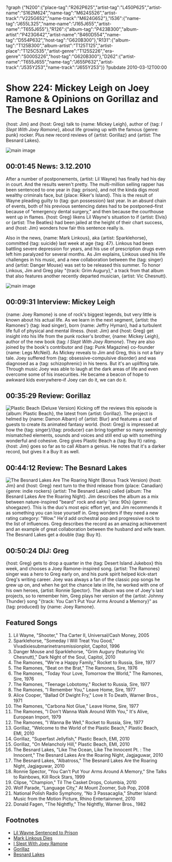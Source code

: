 ?graph {"N200":{"place-tag":"R262P625","artist-tag":"L450P625","artist-name":"S162M624","name-tag":"M624S526","artist-track":"V225G652","name-track":"M624G652"},"I536":{"name-tag":"J655L325","name-name":"J165J655","artist-name":"T655J655"},"R126":{"album-tag":"P423B300","album-artist":"P423G642","artist-name":"B460D554","name-tag":"D554P632","host-tag":"G620B300"},"R131":{"album-tag":"T125B300","album-artist":"T125T125","artist-place":"T125C535","artist-genre":"T125S226","era-genre":"S000S226","host-tag":"G620B300"},"D262":{"artist-name":"T655J655","name-tag":"J655P632","artist-track":"J535Y253","name-track":"J655Y253"}}
?pubdate 2010-03-12T00:00

# Show 224: Mickey Leigh on Joey Ramone & Opinions on Gorillaz and The Besnard Lakes
{host: Jim} and {host: Greg} talk to {name: Mickey Leigh}, author of {tag: *I Slept With Joey Ramone*}, about life growing up with the famous {genre: punk} rocker. Plus new record reviews of {artist: Gorillaz} and {artist: The Besnard Lakes}. 

![main image](http://static.soundopinions.org/images/2010/mickeyleigh.jpg)

## 00:01:45 News: 3.12.2010
After a number of postponements, {artist: Lil Wayne} has finally had his day in court. And the results weren't pretty. The multi-million selling rapper has been sentenced to one year in {tag: prison}, and not the kinda digs most wealthy criminals face, but {place: Riker's Island}. This is the result of Wayne pleading guilty to {tag: gun possession} last year. In an absurd chain of events, both of his previous sentencing dates had to be postponed–first because of "emergency dental surgery," and then because the courthouse went up in flames. {host: Greg} likens Lil Wayne's situation to if {artist: Elvis} or {artist: The Beatles} had been jailed at the height of their chart success, and {host: Jim} wonders how fair this sentence really is.

Also in the news, {name: Mark Linkous}, aka {artist: Sparklehorse}, committed {tag: suicide} last week at age {tag: 47}. Linkous had been battling severe depression for years, and his use of prescription drugs even left him paralyzed for several months. As Jim explains, Linkous used his life challenges in his music, and a new collaboration between the {tag: singer} and {artist: Danger Mouse} was set to be released this summer. To honor Linkous, Jim and Greg play "{track: Grim Augury}," a track from that album that also features another recently departed musician, {artist: Vic Chesnutt}.

![main image](http://static.soundopinions.org/images/2010/marklinkous.jpg)

## 00:09:31 Interview: Mickey Leigh
{name: Joey Ramone} is one of rock's biggest legends, but very little is known about his actual life. As we learn in the next segment, {artist: the Ramones'} {tag: lead singer}, born {name: Jeffry Hyman}, had a turbulent life full of physical and mental illness. {host: Jim} and {host: Greg} get insight into his life from the punk rocker's brother, {name: Mickey Leigh}, author of the new book {tag: *I Slept With Joey Ramone*}. They are also joined by the book's contributor and {tag: Punk Magazine} co-founder {name: Legs McNeil}. As Mickey reveals to Jim and Greg, this is not a fairy tale. Joey suffered from {tag: obsessive-compulsive disorder} and was diagnosed as a {tag: schizophrenic} in his teens. But it's an uplifting tale. Through music Joey was able to laugh at the dark areas of life and even overcome some of his insecurities. He became a beacon of hope to awkward kids everywhere–if Joey can do it, we can do it.

## 00:35:29 Review: Gorillaz
![Plastic Beach (Deluxe Version)](http://is2.mzstatic.com/image/thumb/Music6/v4/3a/85/b3/3a85b3d7-b609-d84b-3dab-ee0b088f1e76/source/600x600bb.jpg "567072/720197924")
Kicking off the reviews this episode is {album: Plastic Beach}, the latest from {artist: Gorillaz}. The project is helmed by {name: Damon Albarn} of {artist: Blur} and features a cast of guests to create its animated fantasy world. {host: Greg} is impressed at how the {tag: singer}/{tag: producer} can bring together so many seemingly mismatched elements, sounds and voices and still end up with something wonderful and cohesive. Greg gives Plastic Beach a {tag: Buy It} rating. {host: Jim} goes so far as to call Albarn a genius. He notes that it's a darker record, but gives it a Buy It as well.

## 00:44:12 Review: The Besnard Lakes
![The Besnard Lakes Are The Roaring Night (Bonus Track Version)](http://is1.mzstatic.com/image/thumb/Music/v4/2f/77/0a/2f770a6d-67b2-7aee-1756-b179cbf63b96/source/600x600bb.jpg "214980856/445487344")
{host: Jim} and {host: Greg} next turn to the third release from {place: Canadian} {genre: indie rockers} {artist: The Besnard Lakes} called {album: The Besnard Lakes Are the Roaring Night}. Jim describes the album as a mix between nature-inspired "beard" rock and early '{era: 90s} {genre: shoegazer}. This is the duo's most epic effort yet, and Jim recommends it as something you can lose yourself in. Greg wonders if they need a new rating category: "Wow." He'd add orchestral pop and progressive rock to the list of influences. Greg describes the record as an amazing achievement and an example of great collaboration between the husband and wife team. The Besnard Lakes get a double {tag: Buy It}. 

## 00:50:24 DIJ: Greg
{host: Greg} gets to drop a quarter in the {tag: Desert Island Jukebox} this week, and chooses a Joey Ramone-inspired song. {artist: The Ramones} singer was a hero to Greg early on, and his punk spirit helped kick-start Greg's writing career. Joey was always a fan of the classic pop songs he grew up on, and when he got the chance late in life, he worked with one of his own heroes, {artist: Ronnie Spector}. The album was one of Joey's last projects, so to remember him, Greg plays her version of the {artist: Johnny Thunder} song "{track: You Can't Put Your Arms Around a Memory}" as {tag: produced} by {name: Joey Ramone}.

## Featured Songs
1. Lil Wayne, "Shooter," Tha Carter II, Universal/Cash Money, 2005
2. Sparklehorse, "Someday I Will Treat You Good," Vivadixiesubmarinetransmissionplot, Capitol, 1996
3. Danger Mouse and Sparklehorse, "Grim Augury (featuring Vic Chesnutt)," Dark Night of the Soul, Capitol, 2010
4. The Ramones, "We're a Happy Family," Rocket to Russia, Sire, 1977
5. The Ramones, "Beat on the Brat," The Ramones, Sire, 1976
6. The Ramones, "Today Your Love, Tomorrow the World," The Ramones, Sire, 1976
7. The Ramones, "Teenage Lobotomy," Rocket to Russia, Sire, 1977
8. The Ramones, "I Remember You," Leave Home, Sire, 1977
9. Alice Cooper, "Ballad Of Dwight Fry," Love It To Death, Warner Bros., 1971
10. The Ramones, "Carbona Not Glue," Leave Home, Sire, 1977
11. The Ramones, "I Don't Wanna Walk Around With You," It's Alive, European Import, 1979
12. The Ramones, "I Wanna Be Well," Rocket to Russia, Sire, 1977
13. Gorillaz, "Welcome to the World of the Plastic Beach," Plastic Beach, EMI, 2010 
14. Gorillaz, "Superfast Jellyfish," Plastic Beach, EMI, 2010
15. Gorillaz, "On Melancholy Hill," Plastic Beach, EMI, 2010
16. The Besnard Lakes, "Like The Ocean, Like The Innocent Pt. : The Innocent," The Besnard Lakes Are the Roaring Night,  Jagjaguwar, 2010
17. The Besnard Lakes, "Albatross," The Besnard Lakes Are the Roaring Night, Jagjaguwar, 2010
18. Ronnie Spector, "You Can't Put Your Arms Around A Memory," She Talks to Rainbows, Kill Rock Stars, 1999
19. Clipse, "Champion," Til The Casket Drops, Columbia, 2010
20. Wolf Parade, "Language City," At Mount Zoomer, Sub Pop, 2008
21. National Polish Radio Symphony, "No 3 Passacaglia," Shutter Island: Music from the Motion Picture, Rhino Entertainment, 2010
22. Donald Fagen, "The Nightfly," The Nightfly, Warner Bros., 1982

## Footnotes
- [Lil Wayne Sentenced to Prison](http://www.theguardian.com/world/2010/mar/09/rapper-lil-wayne-prison-rikers-island)
- [Mark Linkous Dies](http://www.nytimes.com/2010/03/08/arts/music/08linkous.html)
- [I Slept With Joey Ramone](http://www.goodreads.com/book/show/6392265-i-slept-with-joey-ramone)
- [Gorillaz](https://www.youtube.com/channel/UCfIXdjDQH9Fau7y99_Orpjw)
- [Besnard Lakes](http://www.thebesnardlakes.com/)
